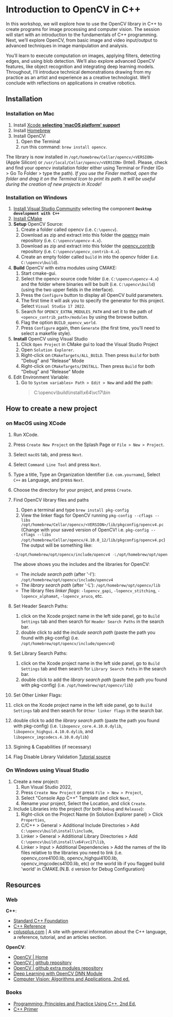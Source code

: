 # Introduction to OpenCV in C++

In this workshop, we will explore how to use the OpenCV library in C++ to create programs for image processing and computer vision. The session will start with an introduction to the fundamentals of C++ programming. Next, we’ll explore OpenCV, from basic image and video input/output to advanced techniques in image manipulation and analysis.

You’ll learn to execute computation on images, applying filters, detecting edges, and using blob detection. We’ll also explore advanced OpenCV features, like object recognition and integrating deep learning models. Throughout, I’ll introduce technical demonstrations drawing from my practice as an artist and experience as a creative technologist. We’ll conclude with reflections on applications in creative robotics.


## Installation

### Installation on Mac
1. Install [Xcode **selecting 'macOS platform' support**](https://developer.apple.com/xcode/)
2. Install [Homebrew](https://brew.sh/)
3. Install OpenCV:
   1. Open the Terminal
   2. run this command: `brew install opencv`.

The library is now installed in `/opt/homebrew/Cellar/opencv/<VERSION>` (Apple Silicon) or `/usr/local/Cellar/opencv/<VERSION>` (Intel).
Please, check and find your opencv installation folder either using Terminal or Finder (Go > Go To Folder > type the path). _If you use the Finder method, open the folder and drag it on the Terminal Icon to print its path. It will be useful during the creation of new projects in Xcode!_


### Installation on Windows

1. [Install Visual Studio Community](https://visualstudio.microsoft.com/thank-you-downloading-visual-studio/?sku=Community&channel=Release&version=VS2022&source=VSLandingPage&passive=false&cid=2030#installvs) selecting the component **`Desktop development with C++`**
2. [Install CMake](https://cmake.org/download/)
3. **Setup** OpenCV Source: 
   1. Create a folder called opencv (i.e. `C:\opencv`).
   2. Download as zip and extract into this folder the [opencv](https://github.com/opencv/opencv) main repository (i.e. `C:\opencv\opencv-4.x`).
   3. Download as zip and extract into this folder the [opencv_contrib](https://github.com/opencv/opencv_contrib.git) repository (i.e. `C:\opencv\opencv_contrib-4.x`).
   4. Create an empty folder called `build` in into the opencv folder (i.e. `C:\opencv\build`).
4. **Build** OpenCV with extra modules using CMAKE:
   1. Start cmake-gui.
   2. Select the opencv source code folder (i.e. `C:\opencv\opencv-4.x`) and the folder where binaries will be built (i.e. `C:\opencv\build`) (using the two upper fields in the interface).
   3. Press the `Configure` button to display all OpenCV build parameters.
   4. The first time it will ask you to specify the generator for this project. Select `Visual Studio 17 2022`.
   5. Search for `OPENCV_EXTRA_MODULES_PATH` and set it to the path of `<opencv_contrib_path>/modules` by using the browse button.
   6. Flag the option `BUILD_opencv_world`.
   7. Press `Configure` again, then `Generate` (the first time, you’ll need to select a makefile style).
5. **Install** OpenCV using Visual Studio 
   1. Click `Open Project` in CMake gui to load the Visual Studio Project
   2.  Open `Solution Explorer`.
   3.  Right-click on `CMakeTargets/ALL_BUILD`. Then press `Build` for both "Debug" and "Release" Mode
   4.  Right-click on `CMakeTargets/INSTALL`. Then press `Build` for both "Debug" and "Release" Mode
6.  Edit Environment Variable:
    1. Go to `System variables> Path > Edit > New` and add the path:
        > C:\opencv\build\install\x64\vc17\bin

## How to create a new project

### on MacOS using XCode

1. Run XCode.
2. Press `Create New Project` on the Splash Page  or `File > New > Project`. 
3. Select `macOS` tab, and press `Next`.
4. Select `Command Line Tool` and press `Next`.
5. Type a title, Type an Organization Identifier (i.e. `com.yourname`), Select `C++` as Language, and press `Next`.
6. Choose the directory for your project, and press `Create`.
7. Find OpenCV library files and paths
   1. Open a terminal and type `brew install pkg-config`
   2. View the linker flags for OpenCV running `pkg-config --cflags --libs /opt/homebrew/Cellar/opencv/<VERSION>/lib/pkgconfig/opencv4.pc` (Change <VERSION> with your saved version of OpenCV! i.e. `pkg-config --cflags --libs /opt/homebrew/Cellar/opencv/4.10.0_12/lib/pkgconfig/opencv4.pc`)
   The output will be something like:
   ```bash
   -I/opt/homebrew/opt/opencv/include/opencv4 -L/opt/homebrew/opt/opencv/lib -lopencv_gapi -lopencv_stitching -lopencv_alphamat -lopencv_aruco -lopencv_bgsegm -lopencv_bioinspired -lopencv_ccalib -lopencv_dnn_objdetect -lopencv_dnn_superres -lopencv_dpm -lopencv_face -lopencv_freetype -lopencv_fuzzy -lopencv_hfs -lopencv_img_hash -lopencv_intensity_transform -lopencv_line_descriptor -lopencv_mcc -lopencv_quality -lopencv_rapid -lopencv_reg -lopencv_rgbd -lopencv_saliency -lopencv_sfm -lopencv_signal -lopencv_stereo -lopencv_structured_light -lopencv_phase_unwrapping -lopencv_superres -lopencv_optflow -lopencv_surface_matching -lopencv_tracking -lopencv_highgui -lopencv_datasets -lopencv_text -lopencv_plot -lopencv_videostab -lopencv_videoio -lopencv_viz -lopencv_wechat_qrcode -lopencv_xfeatures2d -lopencv_shape -lopencv_ml -lopencv_ximgproc -lopencv_video -lopencv_xobjdetect -lopencv_objdetect -lopencv_calib3d -lopencv_imgcodecs -lopencv_features2d -lopencv_dnn -lopencv_flann -lopencv_xphoto -lopencv_photo -lopencv_imgproc -lopencv_core
   ```

   The above shows you the includes and the libraries for OpenCV:
   - The _include search path_ (after '-I'): `/opt/homebrew/opt/opencv/include/opencv4`
   - The _library search path_ (after '-L'): `/opt/homebrew/opt/opencv/lib`
   - The library files _linker flags_: `-lopencv_gapi`, `-lopencv_stitching`, `-lopencv_alphamat`, `-lopencv_aruco`, etc.

8. Set Header Search Paths:
   1. click on the Xcode project name in the left side panel, go to `Build Settings` tab and then search for `Header Search Paths`  in the search bar.
   2. double click to add the _include search path_ (paste the path you found with pkg-config) (i.e. `/opt/homebrew/opt/opencv/include/opencv4`)
9. Set Library Search Paths:
   1. click on the Xcode project name in the left side panel, go to `Build Settings` tab and then search for `Library Search Paths`  in the search bar.
   2. double click to add the _library search path_ (paste the path you found with pkg-config) (i.e.  `/opt/homebrew/opt/opencv/lib`)
10. Set Other Linker Flags:
   1. click on the Xcode project name in the left side panel, go to `Build Settings` tab and then search for `Other linker flags`  in the search bar.
   2. double click to add the _library search path_ (paste the path you found with pkg-config) (i.e. `libopencv_core.4.10.0.dylib`, `libopencv_highgui.4.10.0.dylib`, and `libopencv_imgcodecs.4.10.0.dylib`)
11. Sigining & Capabilities (if necessary)
   1. Flag Disable Library Validation
[Tutorial source](https://medium.com/@jaskaranvirdi/setting-up-opencv-and-c-development-environment-in-xcode-b6027728003)


### On Windows using Visual Studio 

1. Create a new project:
   1. Run Visual Studio 2022,
   2. Press `Create New Project` or press `File > New > Project`,
   3. Select "Console App C++" Template and click `Next`,
   4. Rename your project, Select the Location, and click `Create`.
2. Include Libraries into the project (for both `Debug` and `Release`):
   1. Right-click on the Project Name (in Solution Explorer panel) > Click `Properties`,
   2. C/C++ > General > Additional Include Directories > Add `C:\opencv\build\install\include`,
   3. Linker > General > Additional Library Directories > Add `C:\opencv\build\install\x64\vc17\lib`,
   4. Linker > Input > Additional Dependencies > Add the names of the lib files relative to the libraries you need to link (i.e. opencv_core4100.lib, opencv_highgui4100.lib, opencv_imgcodecs4100.lib, etc)  or the world lib if you flagged build 'world' in CMAKE.(N.B. `d` version for Debug Configuration)


## Resources
### Web
**C++**:
- [Standard C++ Foundation](https://isocpp.org/)
- [C++ Reference](https://en.cppreference.com/w/)
- [cplusplus.com](https://cplusplus.com/) | A site with general information about the C++ language, a reference, tutorial, and an articles section.

**OpenCV**:
- [OpenCV | Home](https://opencv.org/)
- [OpenCV | github repository](https://github.com/opencv/opencv)
- [OpenCV | github extra modules repository](https://github.com/opencv/opencv)
- [Deep Learning with OpenCV DNN Module](https://learnopencv.com/deep-learning-with-opencvs-dnn-module-a-definitive-guide/)
- [Computer Vision: Algorithms and Applications, 2nd ed.](https://szeliski.org/Book/)
### Books
- [Programming: Principles and Practice Using C++, 2nd Ed.](https://www.informit.com/store/programming-principles-and-practice-using-c-plus-plus-9780321992789)
- [C++ Primer](https://www.amazon.com/Primer-5th-Stanley-B-Lippman/dp/0321714113?s=books&ie=UTF8&qid=1343780237&sr=1-1&keywords=c%2B%2B+primer)
